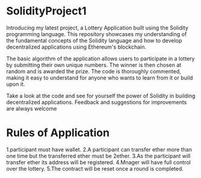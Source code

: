 # SolidityProject1
Introducing my latest project, a Lottery Application built using the Solidity programming language. This repository showcases my understanding of the fundamental concepts of the Solidity language and how to develop decentralized applications using Ethereum's blockchain.

The basic algorithm of the application allows users to participate in a lottery by submitting their own unique numbers. The winner is then chosen at random and is awarded the prize. The code is thoroughly commented, making it easy to understand for anyone who wants to learn from it or build upon it.

Take a look at the code and see for yourself the power of Solidity in building decentralized applications. Feedback and suggestions for improvements are always welcome

# Rules of Application
1.participant must have wallet.
2.A participant can transfer ether more than one time but the transferred ether must be 2ether.
3.As the participant will transfer ether its address will be registered. 
4.Mnager will have full control over the lottery.
5.The contract will be reset once a round is completed.
